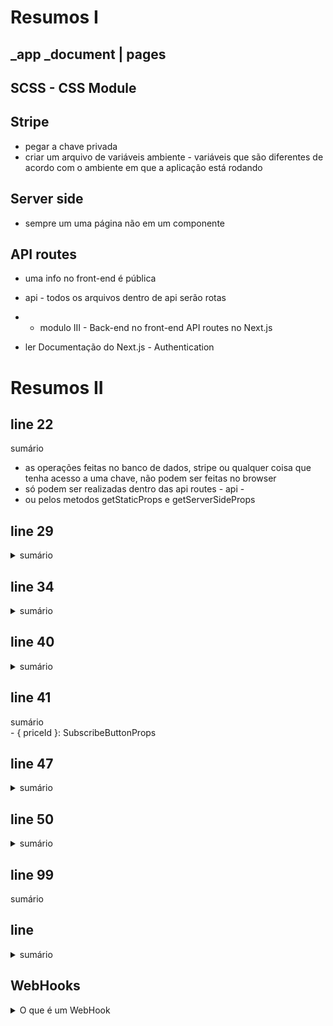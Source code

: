 # Resumos I

## _app _document | pages

## SCSS - CSS Module

## Stripe
- pegar a chave privada
- criar um arquivo de variáveis ambiente - variáveis que são diferentes de acordo com o ambiente em que a aplicação está rodando

## Server side 
- sempre um uma página não em um componente

## API routes
- uma info no front-end é pública 
- api - todos os arquivos dentro de api serão rotas

- * modulo III - Back-end no front-end API routes no Next.js
- ler Documentação do Next.js - Authentication

# Resumos II 

## line 22
<summary> sumário </summary>

 * as operações feitas no banco de dados, stripe ou qualquer coisa que tenha acesso a uma chave, não podem ser feitas no browser
 * só podem ser realizadas dentro das api routes - api -
 * ou pelos metodos getStaticProps e getServerSideProps

## line 29
<details>
<summary> sumário </summary>

 * * Para integrar o github na aplicação precisamos de duas informações Client ID e Client Secret
 * precisamos criar uma aplicação dentro do github para atenticação
 * escope - que informações eu quero ter do usuário
 * reiniciar o servidor ao setar as variáveis de ambiente   

// firebase | faunadb | supabase
</details>

## line 34
<details>
<summary> sumário </summary>

* * 5rem - ocupa a altura toda.
* * ::after - estiliza 'algo' depois do elemento principal
* * ::before - estiliza antes do elemento principal
* * margin-left ou rights: auto; - da o máximo de margen que o elemento conseguir
</details>  

## line 40
<details>
<summary> sumário </summary>

 * signIn faz a autenticaçãodo usuário
 * signOut 'desloga', sai da aplicação
</details>

## line 41
<deatils>
<summary> sumário </summary>
 - { priceId }: SubscribeButtonProps
</details>  

## line 47
<details>
<summary> sumário </summary>

 * * calc(100vh * 5rem): a altura total da tela - 5rem que é a altura do cabeçalho
</details>

## line 50
<details>
<summary> sumário </summary>

 * export -> const <- -  em forma de constante pois dentro do next pode-se importar uma tipagem para esta função, chamada  GetServerSideProps .

 * * GetServerSideProps - tudo que você repassar como propriedade voce consegue acessar atravez das props.
 * * expand: [product] - tem acesso a todas as infos do produto.
 * * amount: price.unit_amount / 100 - preço unitário - 100 centavos.  

 * * const product = {...} - formatação do preço, através do servidor
 * * return - retorna a propriedade (props), nesse caso a propriedade é o product (produto)

 * Static Site Generation
 * além de retornar para o  browser o Next e salva (cria) o arquivo html de forma estatica,
 *  que contém o resultado final gerado a partir da tela,
 *  assim se o ususário acessar novamente aquela tela, o Next irá exibir retornar 
 *  o html salvo direto para o browser.
 * 
 * * como aplicar SSG no Next
 * trocamos o getServerSideProps por getStaticProps
 * importar GetStaticProps
 * trocar GetServerSideProps por  GetStaticProps
 * 
 * * revalidate
 * ctrl + space - revalidate
 * revalidate - quanto tempo em segundos
 *  eu quero que essa página se mantenha sem precisar ser reconstruida (revalidada)
 * 60 - 1 minuto | 60 1 hora | 24 um dia
 * */

 * Diferenças entre getStaticProps e getServerSideProps

 * * getStaticProps 
 * - executa uma vez e salva o resultado do html de forma estática até o revalidate
 * - é mais performatico pois ele salva o html 
 * ! só pode ser aplicado em páginas onde o conteudo é o mesmo para todos os usuários
 * - não substituem totalmente uma chamada API que possa ser feita diretamente por um componente
 * ---
 * * getServerSideProps 
 * - faz todo o processo novamente
 * - é mais dinâmico
 * - posso pegar dados do ususário logado
 * - não substituem totalmente uma chamada API que possa ser feita diretamente por um componente
 * 

 * 3 formas principais de se fazer uma chamada API

 * * Client-side - uma info que é carregada pela ação do usuário, ex: um comentário em um post
 * * Server-side - infos em tempo real do usuário que está acessando etc...
 * * Static site generation - uma página que será exibida para todos os usuários, ex: o post de um blog

</details>  

## line 99
<deatials>
<summary> sumário </summary>

</details>

## line
<details>
<summary> sumário </summary>
</details>

## WebHooks
<details>
<summary> O que é um WebHook </summary>
 1. pattern utilizado para a integração de sistemas na web.
 2. quando uma aplicação terceira avisa a aplicação  qua algum evento acontecu - por meio de uma rota.
</detaisl>